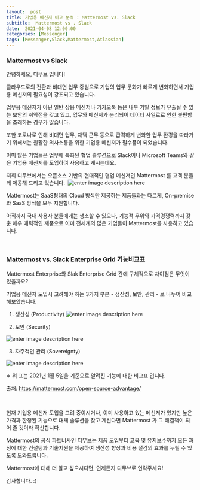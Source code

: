 ```yaml
---
layout:  post
title: 기업용 메신저 비교 분석 : Mattermost vs. Slack
subtitle:  Mattermost vs . Slack
date:  2021-04-08 12:00:00
categories: [Messenger]
tags: [Messenger,Slack,Mattermost,Atlassian]
---
```


### Mattermost vs Slack

안녕하세요, 디무브 입니다!



클라우드로의 전환과 비대면 업무 중심으로 기업의 업무 문화가 빠르게 변화하면서 기업용 메신저의 필요성이 강조되고 있습니다.



업무용 메신저가 아닌 일반 상용 메신저나 카카오톡 등은 내부 기밀 정보가 유출될 수 있는 보안의 취약점을 갖고 있고, 업무와 메신저가 분리되어 데이터 사일로로 인한 불편함을 초래하는 경우가 많습니다. 



또한 코로나로 인해 비대면 업무, 재택 근무 등으로 급격하게 변화한 업무 환경을 따라가기 위해서는 원활한 의사소통을 위한 기업용 메신저가 필수품이 되었습니다.



이미 많은 기업들은 업무에 특화된 협업 솔루션으로 Slack이나 Microsoft Teams와 같은 기업용 메신저를 도입하여 사용하고 계시는데요. 



저희 디무브에서는 오픈소스 기반의 현대적인 협업 메신저인 Mattermost 를 고객 분들께 제공해 드리고 있습니다. 
![enter image description here](https://d15k2d11r6t6rl.cloudfront.net/public/users/Integrators/208d7955-33b5-4ad5-b739-82f8ce94ecac/8a9982ff7519604f01751c35c4ac0507/MM_1.png)


Mattermost는 SaaS형태의 Cloud 방식만 제공하는 제품들과는 다르게, On-premise와 SaaS 방식을 모두 지원합니다.



아직까지 국내 사용자 분들에게는 생소할 수 있으나, 기능적 우위와 가격경쟁력까지 갖춘 매우 매력적인 제품으로 이미 전세계의 많은 기업들이 Mattermost를 사용하고 있습니다. 



<tbody class=""><tr class=""><td class="confluenceTd" style="text-align: left;" colspan="1" rowspan="1" data-mce-style="text-align: left;"><p data-renderer-start-pos="1066"><br></p></td></tr></tbody>

### Mattermost vs. Slack Enterprise Grid 기능비교표

Mattermost Enterprise와 Slak Enterprise Grid 간에 구체적으로 차이점은 무엇이 있을까요? 

기업용 메신저 도입시 고려해야 하는 3가지 부분 - 생산성, 보안, 관리 - 로 나누어 비교해보았습니다. 



1. 생산성 (Productivity)
![enter image description here](https://d15k2d11r6t6rl.cloudfront.net/public/users/Integrators/208d7955-33b5-4ad5-b739-82f8ce94ecac/8a9982ff7519604f01751c35c4ac0507/%E1%84%89%E1%85%B3%E1%84%8F%E1%85%B3%E1%84%85%E1%85%B5%E1%86%AB%E1%84%89%E1%85%A3%E1%86%BA%202021-04-08%20%E1%84%8B%E1%85%A9%E1%84%92%E1%85%AE%203.45.49.png)


2. 보안 (Security)

![enter image description here](https://d15k2d11r6t6rl.cloudfront.net/public/users/Integrators/208d7955-33b5-4ad5-b739-82f8ce94ecac/8a9982ff7519604f01751c35c4ac0507/%E1%84%89%E1%85%B3%E1%84%8F%E1%85%B3%E1%84%85%E1%85%B5%E1%86%AB%E1%84%89%E1%85%A3%E1%86%BA%202021-04-08%20%E1%84%8B%E1%85%A9%E1%84%92%E1%85%AE%203.46.07.png)

3. 자주적인 관리 (Sovereignty)

![enter image description here](https://d15k2d11r6t6rl.cloudfront.net/public/users/Integrators/208d7955-33b5-4ad5-b739-82f8ce94ecac/8a9982ff7519604f01751c35c4ac0507/%E1%84%89%E1%85%B3%E1%84%8F%E1%85%B3%E1%84%85%E1%85%B5%E1%86%AB%E1%84%89%E1%85%A3%E1%86%BA%202021-04-08%20%E1%84%8B%E1%85%A9%E1%84%92%E1%85%AE%203.46.28.png)

∗ 위 표는 2021년 1월 5일을 기준으로 알려진 기능에 대한 비교표 입니다. 

출처: https://mattermost.com/open-source-advantage/

<tbody class=""><tr class=""><td class="confluenceTd" style="text-align: left;" colspan="1" rowspan="1" data-mce-style="text-align: left;"><p data-renderer-start-pos="1066"><br></p></td></tr></tbody>

현재 기업용 메신저 도입을 고려 중이시거나, 이미 사용하고 있는 메신저가 있지만 높은 가격과 한정된 기능으로 대체 솔루션을 찾고 계신다면 Mattermost 가 그 해결책이 되어 줄 것이라 확신합니다. 



Mattermost의 공식 파트너사인 디무브는 제품 도입부터 교육 및 유지보수까지 모든 과정에 대한 컨설팅과 기술지원을 제공하여 생산성 향상과 비용 절감의 효과를 누릴 수 있도록 도와드립니다. 



Mattermost에 대해 더 알고 싶으시다면, 언제든지 디무브로 연락주세요! 



감사합니다. :)  
